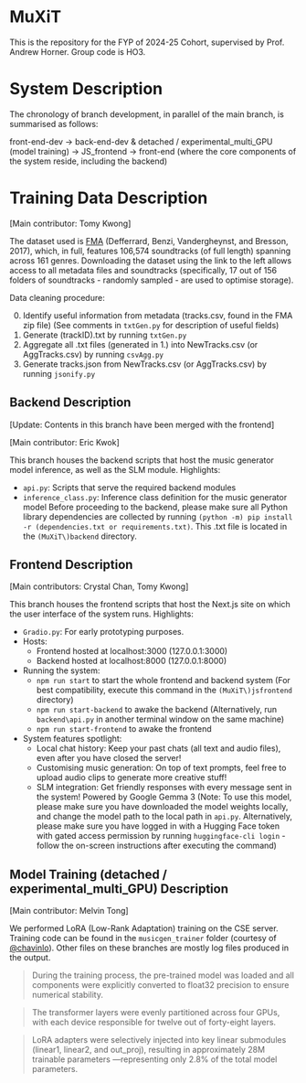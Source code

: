 # MuXiT
This is the repository for the FYP of 2024-25 Cohort, supervised by Prof. Andrew Horner. Group code is HO3.

# System Description
The chronology of branch development, in parallel of the main branch, is summarised as follows:

front-end-dev → back-end-dev & detached / experimental_multi_GPU (model training) → JS_frontend → front-end (where the core components of the system reside, including the backend)

# Training Data Description
[Main contributor: Tomy Kwong]

The dataset used is [FMA](https://os.unil.cloud.switch.ch/fma/fma_full.zip) (Defferrard, Benzi, Vandergheynst, and Bresson, 2017), which, in full, features 106,574 soundtracks (of full length) spanning across 161 genres. Downloading the dataset using the link to the left allows access to all metadata files and soundtracks (specifically, 17 out of 156 folders of soundtracks - randomly sampled - are used to optimise storage).

Data cleaning procedure:

0. Identify useful information from metadata (tracks.csv, found in the FMA zip file) (See comments in ```txtGen.py``` for description of useful fields)
1. Generate (trackID).txt by running ```txtGen.py```
2. Aggregate all .txt files (generated in 1.) into NewTracks.csv (or AggTracks.csv) by running ```csvAgg.py```
3. Generate tracks.json from NewTracks.csv (or AggTracks.csv) by running ```jsonify.py```

## Backend Description
[Update: Contents in this branch have been merged with the frontend]

[Main contributor: Eric Kwok]

This branch houses the backend scripts that host the music generator model inference, as well as the SLM module. Highlights:
- ```api.py```: Scripts that serve the required backend modules
- ```inference_class.py```: Inference class definition for the music generator model
Before proceeding to the backend, please make sure all Python library dependencies are collected by running ```(python -m) pip install -r (dependencies.txt or requirements.txt)```. This .txt file is located in the ```(MuXiT\)backend``` directory.

## Frontend Description
[Main contributors: Crystal Chan, Tomy Kwong]

This branch houses the frontend scripts that host the Next.js site on which the user interface of the system runs. Highlights:
- ```Gradio.py```: For early prototyping purposes.
- Hosts:
  - Frontend hosted at localhost:3000 (127.0.0.1:3000)
  - Backend hosted at localhost:8000 (127.0.0.1:8000)
- Running the system:
  - ```npm run start``` to start the whole frontend and backend system (For best compatibility, execute this command in the ```(MuXiT\)jsfrontend``` directory)
  - ```npm run start-backend``` to awake the backend (Alternatively, run ```backend\api.py``` in another terminal window on the same machine)
  - ```npm run start-frontend``` to awake the frontend
- System features spotlight:
  - Local chat history: Keep your past chats (all text and audio files), even after you have closed the server!
  - Customising music generation: On top of text prompts, feel free to upload audio clips to generate more creative stuff!
  - SLM integration: Get friendly responses with every message sent in the system! Powered by Google Gemma 3 (Note: To use this model, please make sure you have downloaded the model weights locally, and change the model path to the local path in ```api.py```. Alternatively, please make sure you have logged in with a Hugging Face token with gated access permission by running ```huggingface-cli login``` - follow the on-screen instructions after executing the command)

## Model Training (detached / experimental_multi_GPU) Description
[Main contributor: Melvin Tong]

We performed LoRA (Low-Rank Adaptation) training on the CSE server. Training code can be found in the ```musicgen_trainer``` folder (courtesy of [@chavinlo](https://github.com/chavinlo/musicgen_trainer)). Other files on these branches are mostly log files produced in the output.

> During the training process, the pre-trained model was loaded and all components were explicitly converted to float32 precision to ensure numerical stability.

> The transformer layers were evenly partitioned across four GPUs, with each device responsible for twelve out of forty-eight layers.

> LoRA adapters were selectively injected into key linear submodules (linear1, linear2, and out_proj), resulting in approximately 28M trainable parameters —representing only 2.8% of the total model parameters.
